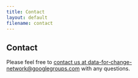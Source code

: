 ```yaml
---
title: Contact
layout: default
filename: contact
--- 
```


## Contact

Please feel free to [contact us at data-for-change-network@googlegroups.com](mailto:data-for-change-network@googlegroups.com) with any questions.
